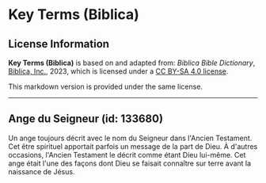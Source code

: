 # Key Terms (Biblica)

## License Information

**Key Terms (Biblica)** is based on and adapted from: _Biblica Bible Dictionary_, [Biblica, Inc.](https://www.biblica.com/), 2023, which is licensed under a [CC BY-SA 4.0 license](https://creativecommons.org/licenses/by-sa/4.0/legalcode.en).

This markdown version is provided under the same license.



--------------------------------

## Ange du Seigneur (id: 133680)

Un ange toujours décrit avec le nom du Seigneur dans l'Ancien Testament. Cet être spirituel apportait parfois un message de la part de Dieu. À d'autres occasions, l'Ancien Testament le décrit comme étant Dieu lui\-même. Cet ange était l'une des façons dont Dieu se faisait connaître sur terre avant la naissance de Jésus.



